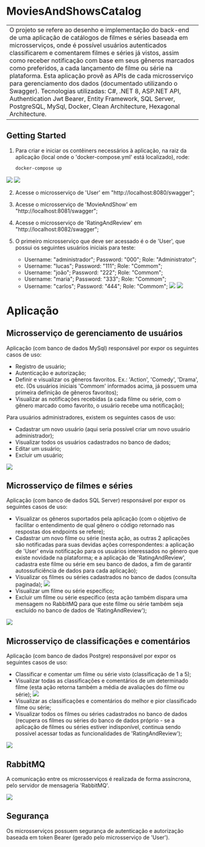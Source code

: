 # MoviesAndShowsCatalog
<table>
<tr>
<td>
  O projeto se refere ao desenho e implementação do back-end de uma aplicação de catálogos de filmes e séries baseada em microsserviços, onde é possível usuários autenticados classificarem e comentarem filmes e séries já vistos, assim como receber notificação com base em seus gêneros marcados como preferidos, a cada lançamento de filme ou série na plataforma. Esta aplicação provê as APIs	de cada microsserviço para gerenciamento dos dados (documentado utilizando o Swagger). Tecnologias utilizadas: C#, .NET 8, ASP.NET API, Authentication Jwt Bearer, Entity Framework, SQL Server, PostgreSQL, MySql, Docker, Clean Architecture, Hexagonal Architecture.
</td>
</tr>
</table>


## Getting Started
1. Para criar e iniciar os contêiners necessários à aplicação, na raiz da aplicação (local onde o 'docker-compose.yml' está localizado), rode:
   ```bash
   docker-compose up
   ```
![](https://github.com/Git-Lucas/MoviesAndShowsCatalog/blob/master/imgs/docker-compose.png)
![](https://github.com/Git-Lucas/MoviesAndShowsCatalog/blob/master/imgs/docker-compose1.png)

2. Acesse o microsserviço de 'User' em "http://localhost:8080/swagger";

3. Acesse o microsserviço de 'MovieAndShow' em "http://localhost:8081/swagger";

4. Acesse o microsserviço de 'RatingAndReview' em "http://localhost:8082/swagger";

5. O primeiro microsserviço que deve ser acessado é o de 'User', que possui os seguintes usuários iniciais para teste:
	- Username: "administrador"; Password: "000"; Role: "Administrator";
	- Username: "lucas"; Password: "111"; Role: "Commom";
	- Username: "joão"; Password: "222"; Role: "Commom";
	- Username: "maria"; Password: "333"; Role: "Commom";
	- Username: "carlos"; Password: "444"; Role: "Commom";
	![](https://github.com/Git-Lucas/MoviesAndShowsCatalog/blob/master/imgs/Token.png)
	![](https://github.com/Git-Lucas/MoviesAndShowsCatalog/blob/master/imgs/Token1.png)


# Aplicação
## Microsserviço de gerenciamento de usuários
Aplicação (com banco de dados MySql) responsável por expor os seguintes casos de uso:
- Registro de usuário; 
- Autenticação e autorização;
- Definir e visualizar os gêneros favoritos. Ex.: 'Action', 'Comedy', 'Drama', etc. (Os usuários iniciais 'Commom' informados acima, já possuem uma primeira definição de gêneros favoritos);
- Visualizar as notificações recebidas (a cada filme ou série, com o gênero marcado como favorito, o usuário recebe uma notificação);

Para usuários administradores, existem os seguintes casos de uso:
- Cadastrar um novo usuário (aqui seria possível criar um novo usuário administrador);
- Visualizar todos os usuários cadastrados no banco de dados;
- Editar um usuário;
- Excluir um usuário;

![](https://github.com/Git-Lucas/MoviesAndShowsCatalog/blob/master/imgs/User.png)

## Microsserviço de filmes e séries
Aplicação (com banco de dados SQL Server) responsável por expor os seguintes casos de uso:
- Visualizar os gêneros suportados pela aplicação (com o objetivo de facilitar o entendimento de qual gênero o código retornado nas respostas dos endpoints se refere);
- Cadastrar um novo filme ou série (nesta ação, as outras 2 aplicações são notificadas para suas devidas ações correspondentes: a aplicação de 'User' envia notificação para os usuários interessados no gênero que existe novidade na plataforma; e a aplicação de 'RatingAndReview', cadastra este filme ou série em seu banco de dados, a fim de garantir autossuficiência de dados para cada aplicação);
- Visualizar os filmes ou séries cadastrados no banco de dados (consulta paginada);
![](https://github.com/Git-Lucas/MoviesAndShowsCatalog/blob/master/imgs/MovieAndShowPaginated.png)
- Visualizar um filme ou série específico;
- Excluir um filme ou série específico (esta ação também dispara uma mensagem no RabbitMQ para que este filme ou série também seja excluído no banco de dados de 'RatingAndReview');

![](https://github.com/Git-Lucas/MoviesAndShowsCatalog/blob/master/imgs/MovieAndShow.png)

## Microsserviço de classificações e comentários
Aplicação (com banco de dados Postgre) responsável por expor os seguintes casos de uso:
- Classificar e comentar um filme ou série visto (classificação de 1 a 5);
- Visualizar todas as classificações e comentários de um determinado filme (esta ação retorna também a média de avaliações do filme ou série);
![](https://github.com/Git-Lucas/MoviesAndShowsCatalog/blob/master/imgs/RatingsAndReviewsByVisualProduction.png)
- Visualizar as classificações e comentários do melhor e pior classificado filme ou série;
- Visualizar todos os filmes ou séries cadastrados no banco de dados (recupera os filmes ou séries do banco de dados próprio - se a aplicação de filmes ou séries estiver indisponível, continua sendo possível acessar todas as funcionalidades de 'RatingAndReview');

![](https://github.com/Git-Lucas/MoviesAndShowsCatalog/blob/master/imgs/RatingAndReview.png)

## RabbitMQ
A comunicação entre os microsserviços é realizada de forma assíncrona, pelo servidor de mensageria 'RabbitMQ'.

![](https://github.com/Git-Lucas/MoviesAndShowsCatalog/blob/master/imgs/RabbitMQ.png)

## Segurança
Os microsserviços possuem segurança de autenticação e autorização baseada em token Bearer (gerado pelo microsserviço de 'User').
